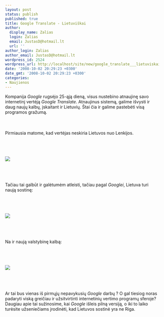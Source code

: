 ```yaml
---
layout: post
status: publish
published: true
title: Google Translate - Lietuviškai
author:
  display_name: Zalias
  login: Zalias
  email: JustasD@hotmail.lt
  url: ''
author_login: Zalias
author_email: JustasD@hotmail.lt
wordpress_id: 2524
wordpress_url: http://localhost/site/new/google_translate___lietuviskai/
date: '2008-10-02 20:29:23 +0300'
date_gmt: '2008-10-02 20:29:23 +0300'
categories:
- Naujienos
---
```

<p>Kompanija <i>Google</i> rugsėjo 25-ąją dieną, visus nustebino atnaujinę savo internetinį vertėją <i>Google Translate</i>. Atnaujinus sistemą, galime išvysti ir daug naujų kalbų, įskaitant ir Lietuvių. Štai čia ir galime pastebėti visą programos gražumą.<br />
<br><br />
<br>Pirmiausia matome, kad vertėjas neskiria Lietuvos nuo Lenkijos.<br />
<br><br />
<br><br><img src="http://www.ipix.lt/images/37843523.jpg"><br><br />
<br><br />
<br>Tačiau tai galbūt ir galėtumėm atleisti, tačiau pagal <i>Googlei</i>, Lietuva turi naują sostinę:<br />
<br><br />
<br><br><img src="http://www.ipix.lt/images/39199426.jpg"><br><br />
<br><br />
<br>Na ir naują valstybinę kalbą:<br />
<br><br />
<br><br><img src="http://www.ipix.lt/images/73106925.jpg"><br><br />
<br><br />
<br>Ar tai bus vienas iš pirmųjų nepavykusių <i>Google</i> darbų ? O gal tiesiog noras padaryti viską greičiau ir užsitvirtinti internetinių vertimo programų sferoje? Daugiau apie tai sužinosime, kai <i>Google</i> išleis pilną versiją, o iki to laiko turėsite užseniečiams įrodinėti, kad Lietuvos sostinė yra ne Riga.<br />
<br><br />
<br><br />
<br></p>

